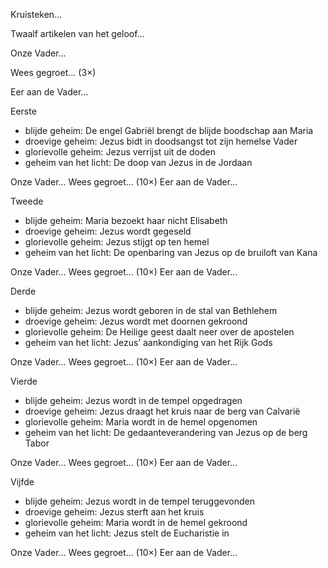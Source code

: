 Kruisteken…

Twaalf artikelen van het geloof…

Onze Vader…

Wees gegroet… (3×)

Eer aan de Vader…

Eerste

-   blijde geheim: De engel Gabriël brengt de blijde boodschap aan Maria
-   droevige geheim: Jezus bidt in doodsangst tot zijn hemelse Vader
-   glorievolle geheim: Jezus verrijst uit de doden
-   geheim van het licht: De doop van Jezus in de Jordaan

Onze Vader… Wees gegroet… (10×) Eer aan de Vader…

Tweede

-   blijde geheim: Maria bezoekt haar nicht Elisabeth
-   droevige geheim: Jezus wordt gegeseld
-   glorievolle geheim: Jezus stijgt op ten hemel
-   geheim van het licht: De openbaring van Jezus op de bruiloft van
    Kana

Onze Vader… Wees gegroet… (10×) Eer aan de Vader…

Derde

-   blijde geheim: Jezus wordt geboren in de stal van Bethlehem
-   droevige geheim: Jezus wordt met doornen gekroond
-   glorievolle geheim: De Heilige geest daalt neer over de apostelen
-   geheim van het licht: Jezus’ aankondiging van het Rijk Gods

Onze Vader… Wees gegroet… (10×) Eer aan de Vader…

Vierde

-   blijde geheim: Jezus wordt in de tempel opgedragen
-   droevige geheim: Jezus draagt het kruis naar de berg van Calvarië
-   glorievolle geheim: Maria wordt in de hemel opgenomen
-   geheim van het licht: De gedaanteverandering van Jezus op de berg
    Tabor

Onze Vader… Wees gegroet… (10×) Eer aan de Vader…

Vijfde

-   blijde geheim: Jezus wordt in de tempel teruggevonden
-   droevige geheim: Jezus sterft aan het kruis
-   glorievolle geheim: Maria wordt in de hemel gekroond
-   geheim van het licht: Jezus stelt de Eucharistie in

Onze Vader… Wees gegroet… (10×) Eer aan de Vader…
